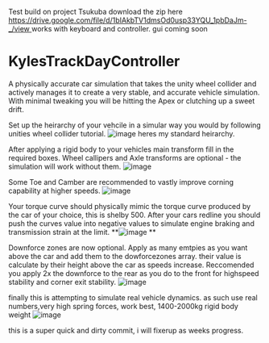 Test build on project Tsukuba 
download the zip here[ https://drive.google.com/file/d/1bIAkbTV1dmsOd0usp33YQU_1pbDaJm-_/view ](https://drive.google.com/drive/folders/10IewQG0CJSh_lcbbne9FkN1Un2HAS5Nx?usp=sharing)
works with keyboard and controller. gui coming soon

# KylesTrackDayController
A physically accurate car simulation that takes the unity wheel collider and actively manages it to create a very stable, and accurate vehicle simulation. With minimal tweaking you will be hitting the Apex or clutching up a sweet drift. 

Set up the heirarchy of your vehcile in a simular way you would by following unities wheel collider tutorial. 
![image](https://github.com/KyleRichards94/KylesTrackDayController/assets/122703065/1f9290fa-56da-48cf-bba2-9f539936499e)
heres my standard heirarchy. 

After applying a rigid body to your vehicles main transform fill in the required boxes. 
Wheel callipers and Axle transforms are optional - the simulation will work without them. 
![image](https://github.com/KyleRichards94/KylesTrackDayController/assets/122703065/48ba99a6-9708-4697-bde6-6f09cc06a890)

Some Toe and Camber are recommended to vastly improve corning capability at higher speeds. 
![image](https://github.com/KyleRichards94/KylesTrackDayController/assets/122703065/dd3a3026-8410-494e-bd9f-4057d812707f)

Your torque curve should physically mimic the torque curve produced by the car of your choice, this is shelby 500. After your cars redline you should push the curves value into negative values to simulate engine braking and transmission strain at the limit. 
**![image](https://github.com/KyleRichards94/KylesTrackDayController/assets/122703065/c88d2aa7-40e6-4ad1-8b1e-fa9ce7245b17)
**

Downforce zones are now optional. 
Apply as many emtpies as you want above the car and add them to the dowforcezones array. their value is calculate by their height above the car as speeds increase. Reccomended you apply 2x the downforce to the rear as you do to the front for highspeed stability and corner exit stability.
![image](https://github.com/KyleRichards94/KylesTrackDayController/assets/122703065/4bd2aee6-9d7d-4e36-98ca-fb7761f7ef9f)


finally this is attempting to simulate real vehicle dynamics. as such use real numbers,very high spring forces, work best, 1400-2000kg rigid body weight 
![image](https://github.com/KyleRichards94/KylesTrackDayController/assets/122703065/37981317-f900-4e37-8f1a-4d5e9c1db92e)


this is a super quick and dirty commit, i will fixerup as weeks progress. 

